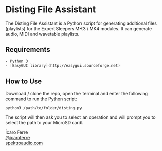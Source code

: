 # Disting File Assistant

The Disting File Assistant is a Python script for generating additional files (playlists) for the Expert Sleepers MK3 / MK4 modules.
It can generate audio, MIDI and wavetable playlists.


## Requirements
	- Python 3
	- [EasyGUI library](http://easygui.sourceforge.net)
	
## How to Use

Download / clone the repo, open the terminal and enter the following command to run the Python script:

``` python3 /path/to/folder/disting.py ```

The script will then ask you to select an operation and will prompt you to select the path to your MicroSD card.

Ícaro Ferre  
[@icaroferre](http://twitter.com/icaroferre)  
[spektroaudio.com](http://spektroaudio.com/)  
 

